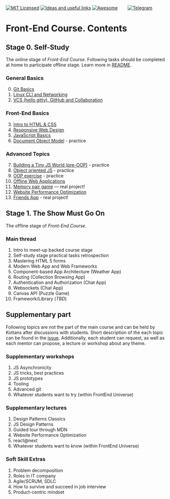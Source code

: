 [![MIT Licensed][icon-mit]][license]
[![Ideas and useful links][icon-ideas]][ideas]
[![Awesome][icon-awesome]][awesome]
&nbsp;&nbsp;&nbsp;&nbsp;&nbsp;&nbsp;
[![Telegram][icon-chat]][chat]

# Front-End Course. Contents

## Stage 0. Self-Study

The online stage of _Front-End Course_. Following tasks should be completed
at home to participate offline stage. Learn more in [README](README.md).

### General Basics
 0. [Git Basics](tasks/git-intro.md)
 1. [Linux CLI and Networking](tasks/linux-cli-http.md)
 2. [VCS (hello gitty), GitHub and Collaboration](tasks/git-collaboration.md)

### Front-End Basics
 3. [Intro to HTML & CSS](tasks/html-css-intro.md)
 4. [Responsive Web Design](tasks/html-css-responsive.md)
 5. [JavaScript Basics](tasks/js-basics.md)
 6. [Document Object Model](tasks/js-dom.md) - practice

### Advanced Topics
 7. [Building a Tiny JS World (pre-OOP)](tasks/js-pre-oop.md) - practice
 8. [Object oriented JS](tasks/js-oop.md) - practice
 9. [OOP exercise](tasks/js-post-oop.md) - practice
10. [Offline Web Applications](tasks/app-design-offline.md)
11. [Memory pair game](tasks/memory-pair-game.md) — real project!
12. [Website Performance Optimization](tasks/app-design-performance.md)
13. [Friends App](tasks/friends-app.md) - real project!

## Stage 1. The Show Must Go On

The offline stage of _Front-End Course_.

### Main thread

 1. Intro to meet-up backed course stage
 1. Self-study stage practical tasks retrospection
 1. Mastering HTML 5 forms
 1. Modern Web App and Web  Frameworks
 1. Component-based App Architecture (Weather App)
 1. Routing (Collection Browsing App)
 1. Authentication and Authorization (Chat App)
 1. Websockets (Chat App)
 1. Canvas API (Puzzle Game)
 1. Framework/Library (_TBD_)
 
## Supplementary part

Following topics are not the part of the main course and can be held by Kottans after discussions with students.
Short description of the each topic can be found in the [issue](https://github.com/kottans/frontend/issues/171).
Additionally, each student can request, as well as each mentor can propose, a lecture or workshop about any theme.

### Supplementary workshops

 1. JS Asynchronicity
 1. JS tricks, best practices
 1. JS prototypes
 1. Tooling
 1. Advanced git
 1. Whatever students want to try (within FrontEnd Universe)
 
### Supplementary lectures

 1. Design Patterns Classics
 1. JS Design Patterns
 1. Guided tour through MDN
 1. Website Performance Optimization
 1. react@next
 1. Whatever students want to know (within FrontEnd Universe)
 
### Soft Skill Extras

 1. Problem decomposition
 1. Roles in IT company
 1. Agile/SCRUM, SDLC
 1. How to survive and succeed in job interview
 1. Product-centric mindset

[icon-chat]: https://img.shields.io/badge/chat-on%20telegram-blue.svg
[icon-mit]: https://img.shields.io/badge/license-MIT-blue.svg
[icon-ideas]: https://img.shields.io/badge/google--doc-ideas-ff69b4.svg
[icon-awesome]: https://cdn.rawgit.com/sindresorhus/awesome/d7305f38d29fed78fa85652e3a63e154dd8e8829/media/badge.svg

[license]: https://github.com/Kottans/web/blob/master/LICENSE.md
[awesome]: https://github.com/sindresorhus/awesome#front-end-development
[ideas]: https://docs.google.com/spreadsheets/d/1bZJhYjK3VHOS2HmQb2Fs4aHfEBt8mp1F09j9nEEDaqE/edit#gid=818017811
[chat]: https://t.me/joinchat/CX8EF1JmLm9IM6J6oy2U7Q
